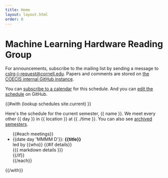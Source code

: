 ```yaml
---
title: Home
layout: layout.html
order: 0
---
```

# Machine Learning Hardware Reading Group

For announcements, subscribe to the mailing list by sending a message to <cslrg-l-request@cornell.edu>.
Papers and comments are stored on [the COECIS internal GitHub instance](https://github.coecis.cornell.edu/csl/mlhwrg).

You can [subscribe to a calendar][ics] for this schedule.
And you can [edit the schedule][edit] on GitHub.

{{#with (lookup schedules site.current) }}

Here's the schedule for the current semester, {{ name }}.
We meet every other {{ day }} in {{ location }} at {{ ./time }}.
You can also see [archived semesters][archive].

<ul>
{{#each meetings}}
    <li>
      <time id="{{date day 'YYYY-MM-DD'}}">{{date day 'MMMM D'}}</time>:
      <strong>{{title}}</strong><br>
      led by {{who}}
      {{#if details}}<div>{{{ markdown details }}}</div>{{/if}}
    </li>
{{/each}}
</ul>

{{/with}}

[edit]: https://github.com/cucapra/cslrg/edit/master/src/schedule.yaml
[ics]: calendar.ics
[archive]: archive.html
